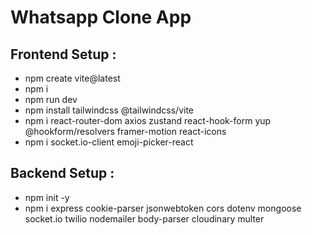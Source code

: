# Whatsapp Clone App

## Frontend Setup :
- npm create vite@latest
- npm i
- npm run dev
- npm install tailwindcss @tailwindcss/vite
- npm i react-router-dom axios zustand react-hook-form yup @hookform/resolvers framer-motion react-icons
- npm i socket.io-client  emoji-picker-react

## Backend Setup :
- npm init -y
- npm i express cookie-parser jsonwebtoken cors dotenv mongoose socket.io twilio nodemailer body-parser cloudinary multer